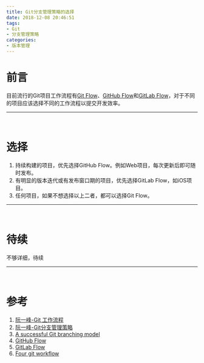 ```yaml
---
title: Git分支管理策略的选择
date: 2018-12-08 20:46:51
tags:
- Git
- 分支管理策略
categories:
- 版本管理
---
```


# 前言

目前流行的Git项目工作流程有[Git Flow](https://nvie.com/posts/a-successful-git-branching-model/)、[GitHub Flow](https://guides.github.com/introduction/flow/index.html)和[GitLab Flow](https://docs.gitlab.com/ee/workflow/gitlab_flow.html)，对于不同的项目应该选择不同的工作流程以提交开发效率。

----

<br>

# 选择

1. 持续构建的项目，优先选择GitHub Flow。例如Web项目，每次更新后即可随时发布。
2. 有明显的版本迭代或有发布窗口期的项目，优先选择GitLab Flow，如iOS项目。
3. 任何项目，如果不想选择以上二者，都可以选择Git Flow。

-----

<br>

# 待续

不够详细，待续

----

<br>

# 参考

1. [阮一峰-Git 工作流程](http://www.ruanyifeng.com/blog/2015/12/git-workflow.html)
2. [阮一峰-Git分支管理策略](http://www.ruanyifeng.com/blog/2012/07/git.html)
3. [A successful Git branching model](https://nvie.com/posts/a-successful-git-branching-model/)
4. [GitHub Flow](https://guides.github.com/introduction/flow/index.html)
5. [GitLab Flow](https://docs.gitlab.com/ee/workflow/gitlab_flow.html)
6. [Four git workflow](https://medium.com/@patrickporto/4-branching-workflows-for-git-30d0aaee7bf)